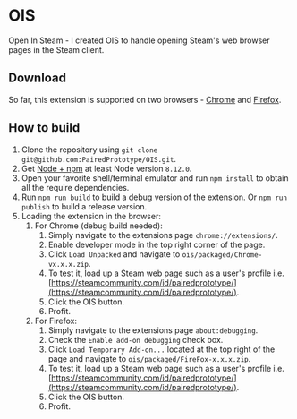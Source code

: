 # OIS

Open In Steam - I created OIS to handle opening Steam's web browser pages in the Steam client.

## Download

So far, this extension is supported on two browsers - [Chrome](https://chrome.google.com/webstore/detail/focbafnolmhmenikmjpddfdkjlodcinh/) and [Firefox](https://addons.mozilla.org/en-US/firefox/addon/open-in-steam/).

## How to build

1. Clone the repository using `git clone git@github.com:PairedPrototype/OIS.git`.
2. Get [Node + npm](https://nodejs.org/en/) at least Node version `8.12.0`.
3. Open your favorite shell/terminal emulator and run `npm install` to obtain all the require dependencies.
4. Run `npm run build` to build a debug version of the extension. Or `npm run publish` to build a release version.
5. Loading the extension in the browser:
    1. For Chrome (debug build needed):
        1. Simply navigate to the extensions page `chrome://extensions/`.
        2. Enable developer mode in the top right corner of the page.
        3. Click `Load Unpacked` and navigate to `ois/packaged/Chrome-vx.x.x.zip`.
        4. To test it, load up a Steam web page such as a user's profile i.e. [https://steamcommunity.com/id/pairedprototype/](https://steamcommunity.com/id/pairedprototype/).
        5. Click the OIS button.
        6. Profit.
    2. For Firefox:
        1. Simply navigate to the extensions page `about:debugging`.
        2. Check the `Enable add-on debugging` check box.
        3. Click `Load Temporary Add-on...` located at the top right of the page and navigate to `ois/packaged/FireFox-x.x.x.zip`.
        4. To test it, load up a Steam web page such as a user's profile i.e. [https://steamcommunity.com/id/pairedprototype/](https://steamcommunity.com/id/pairedprototype/).
        5. Click the OIS button.
        6. Profit.
